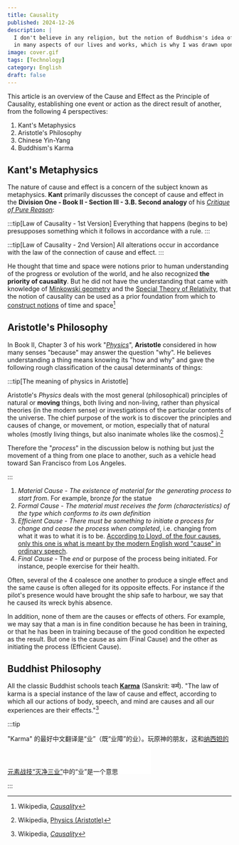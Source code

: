 ```yaml
---
title: Causality
published: 2024-12-26
description: |
  I don't believe in any religion, but the notion of Buddhism's idea of Karma, i.e. cause and effect, seems to prevail
  in many aspects of our lives and works, which is why I was drawn upon this topic of "Causality"
image: cover.gif
tags: [Technology]
category: English
draft: false
---
```


This article is an overview of the Cause and Effect as the Principle of Causality, establishing one event or action as
the direct result of another, from the following 4 perspectives:

1. Kant's Metaphysics
2. Aristotle's Philosophy
3. Chinese Yin-Yang
4. Buddhism's Karma

Kant's  Metaphysics
-------------------

The nature of cause and effect is a concern of the subject known as metaphysics. __Kant__ primarily discusses the concept of cause and effect in the __Division One - Book II - Section III - 3.B. Second
analogy__ of his [_Critique of Pure Reason_](https://leadership.qubitpi.org/posts/kritik-der-reinen-vernunft/):

:::tip[Law of Causality - 1st Version]
Everything that happens (begins to be) presupposes something which it follows in accordance with a rule.
:::

:::tip[Law of Causality - 2nd Version]
All alterations occur in accordance with the law of the connection of cause and effect.
:::

He thought that time and space
were notions prior to human understanding of the progress or evolution of the world, and he also recognized __the priority
of causality__. But he did not have the understanding that came with knowledge of [Minkowski geometry] and the
[Special Theory of Relativity], that the notion of causality can be used as a prior foundation from which to
[construct notions](https://en.wikipedia.org/wiki/Causal_structure) of time and space[^1]

Aristotle's Philosophy
----------------------

In Book II, Chapter 3 of his work "[_Physics_](https://trello.com/c/fIM7TADB)", __Aristotle__ considered in how many senses "because" may answer the
question "why". He believes understanding a thing means knowing its "how and why" and gave the following rough classification of the causal determinants of things: 

:::tip[The meaning of physics in Aristotle]

Aristotle's _Physics_ deals with the most general (philosophical) principles of natural or __moving__ things, both living and non-living, rather than physical theories (in the modern sense) or investigations of the particular contents of the universe. The chief purpose of the work is to discover the principles and causes of change, or movement, or motion, especially that of natural wholes (mostly living things, but also inanimate wholes like the cosmos).[^2]

Therefore the "_process_" in the discussion below is nothing but just the movement of a thing from one place to another,
such as a vehicle head toward San Francisco from Los Angeles. 

:::

1. _Material Cause_ - _The existence of material for the generating process to start from_. For example, bronze _for_
   the statue
2. _Formal Cause_ - _The material must receives the form (characteristics) of the type which conforms to its own definition_
3. _Efficient Cause_ - _There must be something to initiate a process for change and cease the process when completed_, i.e. changing from what it was to what it is to be. [According to Lloyd, of the four causes, only this
   one is what is meant by the modern English word "cause" in ordinary speech](https://trello.com/c/V3QZplQN).
4. _Final Cause_ - The _end_ or purpose of the process being initiated. For instance, people exercise for their health.

Often, several of the 4 coalesce one another to produce a single effect and the same cause is often alleged for its opposite effects. For instance if the pilot's presence would have brought the ship safe to harbour, we say that he caused its wreck byhis absence. 

In addition, none of them are the causes or effects of others. For example, we may say that a man is in fine condition
because he has been in training, or that he has been in training because of the good condition he expected as the
result. But one is the cause as aim (Final Cause) and the other as initiating the process (Efficient Cause).

Buddhist Philosophy
-------------------

All the classic Buddhist schools teach [__Karma__](https://en.wikipedia.org/wiki/Karma) (Sanskrit: कर्म). "The law of karma is a special instance of the law of cause and effect, according to which all our actions of body, speech, and mind are causes and all our experiences are their effects."[^1]

:::tip

"Karma" 的最好中文翻译是“业”（既“业障”的业）。玩原神的朋友，这和[纳西妲的元素战技“灭净三业”](https://genshin-impact.fandom.com/wiki/Nahida)中的“业”是一个意思 <img src="./探头.gif" width="70px"/>

:::

[^1]: Wikipedia, [_Causality_](https://en.wikipedia.org/wiki/Causality)
[^2]: Wikipedia, [Physics (Aristotle)](https://en.wikipedia.org/wiki/Physics_(Aristotle))

[Minkowski geometry]: https://en.wikipedia.org/wiki/Minkowski_space#Causal_structure
[Special Theory of Relativity]: https://github.com/QubitPi/general-relativity
